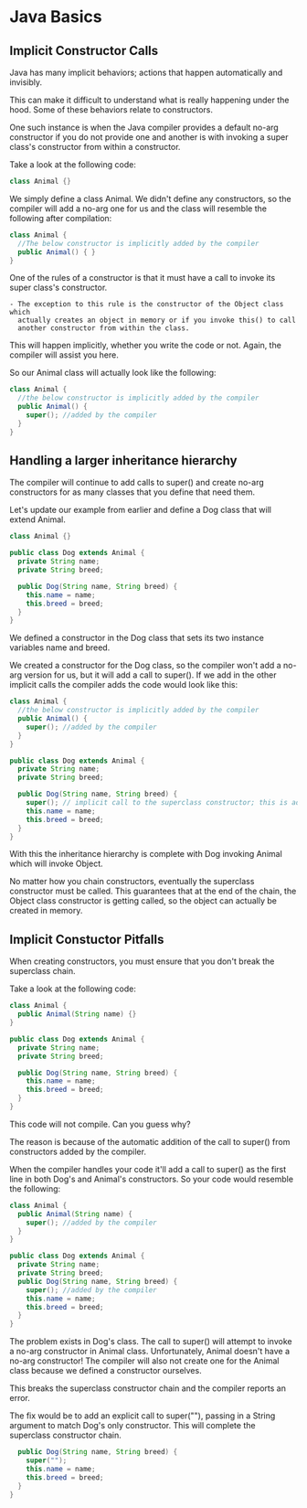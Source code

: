 # Java Basics

## Implicit Constructor Calls

Java has many implicit behaviors; actions that happen automatically and
invisibly. 

This can make it difficult to understand what is really happening under the
hood. Some of these behaviors relate to constructors.

One such instance is when the Java compiler provides a default no-arg
constructor if you do not provide one and another is with invoking a super
class's constructor from within a constructor. 

Take a look at the following code:

```java
class Animal {}
```

We simply define a class Animal. We didn't define any constructors, so the
compiler will add a no-arg one for us and the class will resemble the following
after compilation:

```java
class Animal { 
  //The below constructor is implicitly added by the compiler
  public Animal() { }
}
```

One of the rules of a constructor is that it must have a call to invoke its
super class's constructor.

    - The exception to this rule is the constructor of the Object class which
      actually creates an object in memory or if you invoke this() to call
      another constructor from within the class. 

This will happen implicitly, whether you write the code or not. Again, the
compiler will assist you here. 

So our Animal class will actually look like the following:

```java
class Animal { 
  //the below constructor is implicitly added by the compiler
  public Animal() {
    super(); //added by the compiler
  }
}
```

## Handling a larger inheritance hierarchy

The compiler will continue to add calls to super() and create no-arg
constructors for as many classes that you define that need them. 

Let's update our example from earlier and define a Dog class that will extend
Animal. 

```java
class Animal {}

public class Dog extends Animal {
  private String name;
  private String breed;

  public Dog(String name, String breed) {
    this.name = name;
    this.breed = breed;
  }
}
```

We defined a constructor in the Dog class that sets its two instance variables
name and breed. 

We created a constructor for the Dog class, so the compiler won't add a no-arg
version for us, but it will add a call to super(). If we add in the other
implicit calls the compiler adds the code would look like this: 

```java
class Animal {
  //the below constructor is implicitly added by the compiler
  public Animal() {
    super(); //added by the compiler
  }
}

public class Dog extends Animal {
  private String name;
  private String breed;

  public Dog(String name, String breed) {
    super(); // implicit call to the superclass constructor; this is added by the compiler
    this.name = name;
    this.breed = breed;
  }
}
```

With this the inheritance hierarchy is complete with Dog invoking Animal which
will invoke Object. 

No matter how you chain constructors, eventually the superclass constructor
must be called. This guarantees that at the end of the chain, the Object class
constructor is getting called, so the object can actually be created in memory.

 

## Implicit Constuctor Pitfalls

When creating constructors, you must ensure that you don't break the superclass
chain. 

Take a look at the following code: 

```java
class Animal {
  public Animal(String name) {}
}

public class Dog extends Animal {
  private String name;
  private String breed;

  public Dog(String name, String breed) {
    this.name = name;
    this.breed = breed;
  }
}
```

This code will not compile. Can you guess why?

The reason is because of the automatic addition of the call to super() from
constructors added by the compiler. 

When the compiler handles your code it'll add a call to super() as the first
line in both Dog's and Animal's constructors. So your code would resemble the
following:

```java
class Animal {
  public Animal(String name) {
    super(); //added by the compiler
  }
}

public class Dog extends Animal {
  private String name;
  private String breed;
  public Dog(String name, String breed) {
    super(); //added by the compiler
    this.name = name;
    this.breed = breed;
  }
}
```

The problem exists in Dog's class. The call to super() will attempt to invoke a
no-arg constructor in Animal class. Unfortunately, Animal doesn't have a no-arg
constructor! The compiler will also not create one for the Animal class because
we defined a constructor ourselves. 

This breaks the superclass constructor chain and the compiler reports an error. 

The fix would be to add an explicit call to super(""), passing in a String
argument to match Dog's only constructor. This will complete the superclass
constructor chain. 

```java
  public Dog(String name, String breed) {
    super("");
    this.name = name;
    this.breed = breed;
  }
}
```
